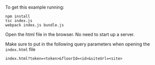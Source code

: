 To get this example running:

```
npm install
tsc index.js
webpack index.js bundle.js
```

Open the html file in the browser. No need to start up a server.

Make sure to put in the following query parameters when opening the `index.html` file

```
index.html?token=<token>&floorId=<id>&siteUrl=<site>
```

